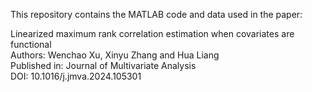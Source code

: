 This repository contains the MATLAB code and data used in the paper:

Linearized maximum rank correlation estimation when covariates are functional <br/>
Authors: Wenchao Xu, Xinyu Zhang and Hua Liang <br/>
Published in: Journal of Multivariate Analysis <br/>
DOI: 10.1016/j.jmva.2024.105301
